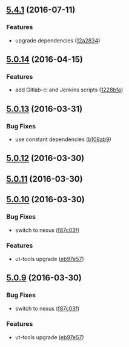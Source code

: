 <a name="5.4.1"></a>
## [5.4.1](https://git.softwaregroup-bg.com/ut5/ut-bitsyntax/compare/v5.0.14...v5.4.1) (2016-07-11)


### Features

* upgrade dependencies ([12a2834](https://git.softwaregroup-bg.com/ut5/ut-bitsyntax/commit/12a2834))



<a name="5.0.14"></a>
## [5.0.14](https://git.softwaregroup-bg.com/ut5/ut-bitsyntax/compare/v5.0.13...v5.0.14) (2016-04-15)


### Features

* add Gitlab-ci and Jenkins scripts ([1228bfa](https://git.softwaregroup-bg.com/ut5/ut-bitsyntax/commit/1228bfa))



<a name="5.0.13"></a>
## [5.0.13](https://git.softwaregroup-bg.com/ut5/ut-bitsyntax/compare/v5.0.12...v5.0.13) (2016-03-31)


### Bug Fixes

* use constant dependencies ([b108ab9](https://git.softwaregroup-bg.com/ut5/ut-bitsyntax/commit/b108ab9))



<a name="5.0.12"></a>
## [5.0.12](https://git.softwaregroup-bg.com/ut5/ut-bitsyntax/compare/v5.0.11...v5.0.12) (2016-03-30)




<a name="5.0.11"></a>
## [5.0.11](https://git.softwaregroup-bg.com/ut5/ut-bitsyntax/compare/v5.0.10...v5.0.11) (2016-03-30)




<a name="5.0.10"></a>
## [5.0.10](https://git.softwaregroup-bg.com/ut5/ut-bitsyntax/compare/v5.0.7...v5.0.10) (2016-03-30)


### Bug Fixes

* switch to nexus ([f87c03f](https://git.softwaregroup-bg.com/ut5/ut-bitsyntax/commit/f87c03f))

### Features

* ut-tools upgrade ([eb97e57](https://git.softwaregroup-bg.com/ut5/ut-bitsyntax/commit/eb97e57))



<a name="5.0.9"></a>
## [5.0.9](https://git.softwaregroup-bg.com/ut5/ut-bitsyntax/compare/v5.0.7...v5.0.9) (2016-03-30)


### Bug Fixes

* switch to nexus ([f87c03f](https://git.softwaregroup-bg.com/ut5/ut-bitsyntax/commit/f87c03f))

### Features

* ut-tools upgrade ([eb97e57](https://git.softwaregroup-bg.com/ut5/ut-bitsyntax/commit/eb97e57))



